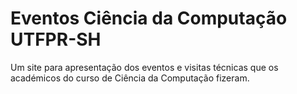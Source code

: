 # Eventos Ciência da Computação UTFPR-SH
Um site para apresentação dos eventos e visitas técnicas que os académicos do curso de Ciência da Computação fizeram. 
